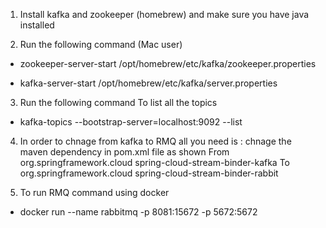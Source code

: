 1. Install kafka and zookeeper (homebrew) and make sure you have java
installed

2. Run the following command (Mac user)

  - zookeeper-server-start /opt/homebrew/etc/kafka/zookeeper.properties

  - kafka-server-start /opt/homebrew/etc/kafka/server.properties

3. Run the following command To list all the topics
  - kafka-topics --bootstrap-server=localhost:9092 --list

4. In order to chnage from kafka to RMQ all you need is :
chnage the maven dependency in pom.xml file as shown From
org.springframework.cloud spring-cloud-stream-binder-kafka
To org.springframework.cloud spring-cloud-stream-binder-rabbit

5. To run RMQ command using docker
  - docker run --name rabbitmq -p 8081:15672 -p 5672:5672

